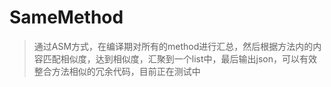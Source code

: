 # SameMethod

> 通过ASM方式，在编译期对所有的method进行汇总，然后根据方法内的内容匹配相似度，达到相似度，汇聚到一个list中，最后输出json，可以有效整合方法相似的冗余代码，目前正在测试中
